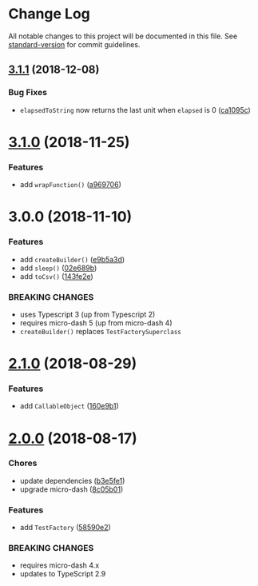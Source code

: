 # Change Log

All notable changes to this project will be documented in this file. See [standard-version](https://github.com/conventional-changelog/standard-version) for commit guidelines.

<a name="3.1.1"></a>

## [3.1.1](https://github.com/simontonsoftware/s-js-utils/compare/v3.1.0...v3.1.1) (2018-12-08)

### Bug Fixes

- `elapsedToString` now returns the last unit when `elapsed` is 0 ([ca1095c](https://github.com/simontonsoftware/s-js-utils/commit/ca1095c))

<a name="3.1.0"></a>

# [3.1.0](https://github.com/simontonsoftware/s-js-utils/compare/v3.0.0...v3.1.0) (2018-11-25)

### Features

- add `wrapFunction()` ([a969706](https://github.com/simontonsoftware/s-js-utils/commit/a969706))

<a name="3.0.0"></a>

# 3.0.0 (2018-11-10)

### Features

- add `createBuilder()` ([e9b5a3d](https://github.com/simontonsoftware/s-js-utils/commit/e9b5a3d))
- add `sleep()` ([02e689b](https://github.com/simontonsoftware/s-js-utils/commit/02e689b))
- add `toCsv()` ([143fe2e](https://github.com/simontonsoftware/s-js-utils/commit/143fe2e))

### BREAKING CHANGES

- uses Typescript 3 (up from Typescript 2)
- requires micro-dash 5 (up from micro-dash 4)
- `createBuilder()` replaces `TestFactorySuperclass`

<a name="2.1.0"></a>

# [2.1.0](https://github.com/simontonsoftware/s-js-utils/compare/v2.0.0...v2.1.0) (2018-08-29)

### Features

- add `CallableObject` ([160e9b1](https://github.com/simontonsoftware/s-js-utils/commit/160e9b1))

<a name="2.0.0"></a>

# [2.0.0](https://github.com/simontonsoftware/s-js-utils/compare/v1.1.1...v2.0.0) (2018-08-17)

### Chores

- update dependencies ([b3e5fe1](https://github.com/simontonsoftware/s-js-utils/commit/b3e5fe1))
- upgrade micro-dash ([8c05b01](https://github.com/simontonsoftware/s-js-utils/commit/8c05b01))

### Features

- add `TestFactory` ([58590e2](https://github.com/simontonsoftware/s-js-utils/commit/58590e2))

### BREAKING CHANGES

- requires micro-dash 4.x
- updates to TypeScript 2.9
